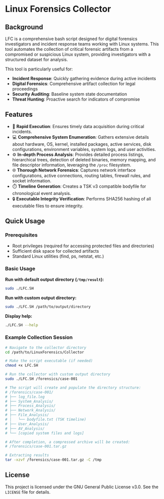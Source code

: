 # Linux Forensics Collector

## Background

LFC is a comprehensive bash script designed for digital forensics investigators and incident response teams working with Linux systems. This tool automates the collection of critical forensic artifacts from a compromised or suspicious Linux system, providing investigators with a structured dataset for analysis.

This tool is particularly useful for:
- **Incident Response**: Quickly gathering evidence during active incidents
- **Digital Forensics**: Comprehensive artifact collection for legal proceedings
- **Security Auditing**: Baseline system state documentation
- **Threat Hunting**: Proactive search for indicators of compromise

## Features

- 🚀 **Rapid Execution**: Ensures timely data acquisition during critical incidents.
- 💻 **Comprehensive System Enumeration**: Gathers extensive details about hardware, OS, kernel, installed packages, active services, disk configurations, environment variables, system logs, and user activities.
- ⚙️ **In-depth Process Analysis**: Provides detailed process listings, hierarchical trees, detection of deleted binaries, memory mapping, and file descriptor information, leveraging the `/proc` filesystem.
- 🌐 **Thorough Network Forensics**: Captures network interface configurations, active connections, routing tables, firewall rules, and socket information.
- ⏱️ **Timeline Generation**: Creates a TSK v3 compatible bodyfile for chronological event analysis.
- 🔒 **Executable Integrity Verification**: Performs SHA256 hashing of all executable files to ensure integrity.


## Quick Usage

### Prerequisites
- Root privileges (required for accessing protected files and directories)
- Sufficient disk space for collected artifacts
- Standard Linux utilities (find, ps, netstat, etc.)

### Basic Usage

**Run with default output directory (`/tmp/result`):**
```bash
sudo ./LFC.SH
```

**Run with custom output directory:**
```bash
sudo ./LFC.SH /path/to/output/directory
```

**Display help:**
```bash
./LFC.SH --help
```

### Example Collection Session

```bash
# Navigate to the collector directory
cd /path/to/LinuxForensics/Collector

# Make the script executable (if needed)
chmod +x LFC.SH

# Run the collector with custom output directory
sudo ./LFC.SH /forensics/case-001

# The script will create and populate the directory structure:
# /forensics/case-001/
# ├── log_file.log
# ├── System_Analysis/
# ├── Process_Analysis/
# ├── Network_Analysis/
# ├── File_Analysis/
# │   └── bodyfile.txt (TSK timeline)
# ├── User_Analysis/
# ├── AV_Analysis/
# └── [copied system files and logs]

# After completion, a compressed archive will be created:
# /forensics/case-001.tar.gz

# Extracting results
tar -xzvf /forensics/case-001.tar.gz -C /tmp
```

## License

This project is licensed under the GNU General Public License v3.0. See the `LICENSE` file for details.